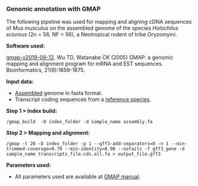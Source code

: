 ### Genomic annotation with GMAP

The following pipeline was used for mapping and aligning cDNA sequences of *Mus musculus* on the assembled genome of the species *Holochilus sciureus* (2n = 56, NF = 56), a Neotropical rodent of tribe Oryzomyini.

**Software used:**

[gmap-v2019-09-12](http://research-pub.gene.com/gmap/). Wu TD, Watanabe CK (2005) GMAP: a genomic mapping and alignment program for mRNA and EST sequences. Bioinformatics, 21(9):1859-1875.

**Input data:**

- [Assembled](https://github.com/MoreiraCN/Assembling_Illumina_sequences) genome in fasta format.
- Transcript coding sequences from a [reference species](http://ftp.ensembl.org/pub/release-104/fasta/mus_musculus/cds/).

**Step 1 > Index build:**

`/gmap_build  -D index_folder -d sample_name assembly.fa`

**Step 2 > Mapping and alignment:**

`/gmap -t 20 -D index_folder -p 1 --gff3-add-separators=0 -n 1 --min-trimmed-coverage=0.70 --min-identity=0.90 --nofails -f gff3_gene -d sample_name transcripts_file.cds.all.fa > output_file.gff3`

**Parameters used:**

- All parameters used are available at [GMAP manual](http://research-pub.gene.com/gmap/).
